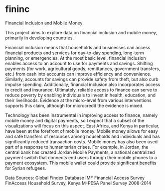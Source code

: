 # fininc
Financial Inclusion and Mobile Money

This project aims to explore data on financial inclusion and mobile money, primarily in developing countries.

Financial inclusion means that households and businesses can access financial products and services for day-to-day spending, long-term planning, or emergencies. At the most basic level, financial inclusion enables access to an account to use for payments and savings. Shifting payments (for work, agricultural goods, remittances, government transfers, etc.) from cash into accounts can improve efficiency and convenience. Similarly, accounts for savings can provide safety from theft, but also curb impulse spending. Additionally, financial inclusion also incorporates access to credit and insurance. Ultimately, reliable access to finance can serve to reduce poverty by enabling individuals to invest in health, education, and their livelihoods. Evidence at the micro-level from various interventions supports this claim, although for microcredit the evidence is mixed.

Technology has been instrumental in improving access to finance, namely mobile money and digital payments, so I expect that a subset of the visualizations will focus on this aspect. East Africa, and Kenya in particular, have been at the forefront of mobile money. Mobile money allows for easy and safe transfers of resources among households and individuals and has significantly reduced transaction costs. Mobile money has also been used part of a response to humanitarian crises. For example, in Jordan, the central bank has created Jordan Mobile Payments, a national centralized payment switch that connects end users through their mobile phones to a payment ecosystem. This mobile wallet could provide significant benefits for Syrian refugees.

Data Sources:
Global Findex Database
IMF Financial Access Survey
FinAccess Household Survey, Kenya
M-PESA Panel Survey 2008-2014